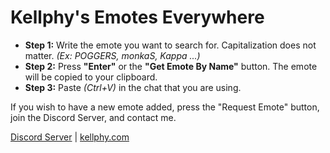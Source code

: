 # Kellphy's Emotes Everywhere
- **Step 1:** Write the emote you want to search for. Capitalization does not matter. *(Ex: POGGERS, monkaS, Kappa ...)*
- **Step 2:** Press **"Enter"** or the **"Get Emote By Name"** button. The emote will be copied to your clipboard.
- **Step 3:** Paste *(Ctrl+V)* in the chat that you are using.

If you wish to have a new emote added, press the "Request Emote" button, join the Discord Server, and contact me.

[Discord Server](https://discord.gg/ycYmMmP/) | [kellphy.com](https://kellphy.com/)
